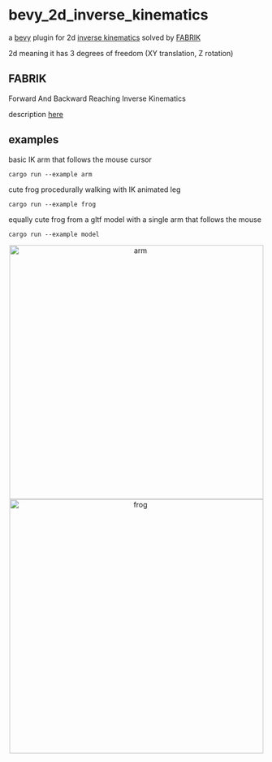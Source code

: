 # bevy_2d_inverse_kinematics

a [bevy](https://bevyengine.org/) plugin for 2d [inverse kinematics](https://en.wikipedia.org/wiki/Inverse_kinematics) solved by [FABRIK](http://www.andreasaristidou.com/FABRIK.html)


2d meaning it has 3 degrees of freedom (XY translation, Z rotation)

## FABRIK
Forward And Backward Reaching Inverse Kinematics

description [here](http://www.andreasaristidou.com/FABRIK.html)

## examples
basic IK arm that follows the mouse cursor
```
cargo run --example arm
```

cute frog procedurally walking with IK animated leg
```
cargo run --example frog
```

equally cute frog from a gltf model with a single arm that follows the mouse
```
cargo run --example model
```
<p align="center">
<img src="https://github.com/ntibi/bevy_2d_inverse_kinematics/blob/master/misc/arm.gif" width=500 alt="arm" />
<img src="https://github.com/ntibi/bevy_2d_inverse_kinematics/blob/master/misc/frog.gif" width=500 alt="frog" />
</p>
